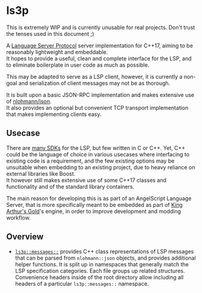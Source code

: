 # ls3p

This is extremely WIP and is currently unusable for real projects. Don't trust the tenses used in this document ;)

A [Language Server Protocol](https://microsoft.github.io/language-server-protocol/) server implementation for C++17, aiming to be reasonably lightweight and embeddable.  
It hopes to provide a useful, clean and complete interface for the LSP, and to eliminate boilerplate in user code as much as possible.

This may be adapted to serve as a LSP client, however, it is currently a non-goal and serialization of client messages may not be as thorough.

It is built upon a basic JSON-RPC implementation and makes extensive use of [nlohmann/json](https://github.com/nlohmann/json).  
It also provides an optional but convenient TCP transport implementation that makes implementing clients easy.

## Usecase

There are [many SDKs](https://microsoft.github.io/language-server-protocol/implementors/sdks/) for the LSP, but few written in C or C++. Yet, C++ could be the language of choice in various usecases where interfacing to existing code is a requirement, and the few existing options may be unsuitable when embedding to an existing project, due to heavy reliance on external libraries like Boost.  
It however still makes extensive use of some C++17 classes and functionality and of the standard library containers.

The main reason for developing this is as part of an AngelScript Language Server, that is more specifically meant to be embedded as part of [King Arthur's Gold](https://kag2d.com/en/)'s engine, in order to improve development and modding workflow.

## Overview

- [`ls3p::messages::`](include/ls3p/messages/) provides C++ class representations of LSP messages that can be parsed from `nlohmann::json` objects, and provides additional helper functions. It is split up in namespaces that generally match the LSP specification categories. Each file groups up related structures. Convenience headers inside of the root directory allow including all headers of a particular `ls3p::messages::` namespace.